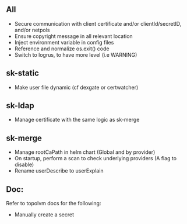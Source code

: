 
## All

- Secure communication with client certificate and/or clientId/secretID, and/or netpols
- Ensure copyright message in all relevant location
- Inject environment variable in config files
- Reference and normalize os.exit() code
- Switch to logrus, to have more level (i.e WARNING)

## sk-static

- Make user file dynamic (cf dexgate or certwatcher)

## sk-ldap

- Manage certificate with the same logic as sk-merge

## sk-merge

- Manage rootCaPath in helm chart (Global and  by provider)
- On startup, perform a scan to check underlying providers (A flag to disable)
- Rename userDescribe to userExplain

## Doc:

Refer to topolvm docs for the following:
- Manually create a secret



